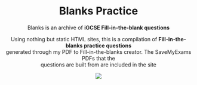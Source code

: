 <div align="center">

# Blanks Practice

Blanks is an archive of **iGCSE Fill-in-the-blank questions**

Using nothing but static HTML sites, this is a compilation of **Fill-in-the-blanks practice questions**</br>
generated through my PDF to Fill-in-the-blanks creator. The SaveMyExams PDFs that the</br>
questions are built from are included in the site

<img src="https://skillicons.dev/icons?i=html,css,js,tailwindcss&theme=dark" />

</div>
